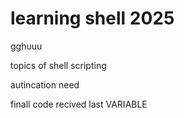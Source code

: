 # learning shell 2025
gghuuu

topics of shell scripting

autincation need

finall code recived
last
VARIABLE